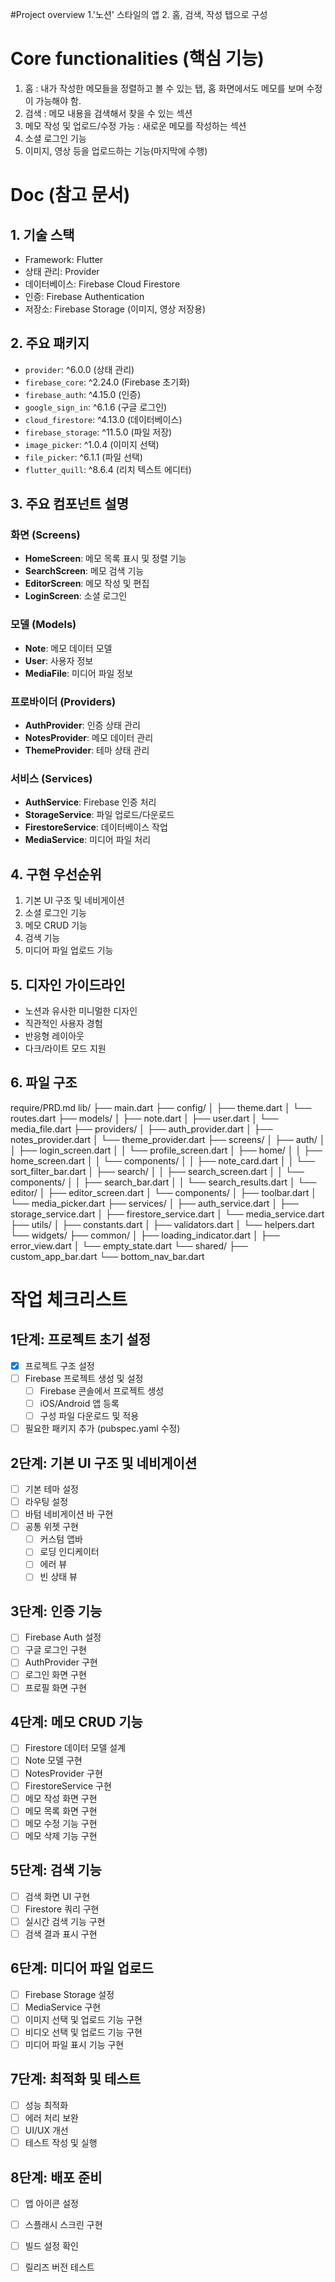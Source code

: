 #Project overview 
 1.'노션' 스타일의 앱
 2. 홈, 검색, 작성 탭으로 구성

# Core functionalities (핵심 기능)
 1. 홈 : 내가 작성한 메모들을 정렬하고 볼 수 있는 탭, 홈 화면에서도 메모를 보며 수정이 가능해야 함.
 2. 검색 : 메모 내용을 검색해서 찾을 수 있는 섹션
 3. 메모 작성 및 업로드/수정 가능 : 새로운 메모를 작성하는 섹션
 4. 소셜 로그인 기능
 5. 이미지, 영상 등을 업로드하는 기능(마지막에 수행)
 
# Doc (참고 문서)

## 1. 기술 스택
- Framework: Flutter
- 상태 관리: Provider
- 데이터베이스: Firebase Cloud Firestore
- 인증: Firebase Authentication
- 저장소: Firebase Storage (이미지, 영상 저장용)

## 2. 주요 패키지
- `provider`: ^6.0.0 (상태 관리)
- `firebase_core`: ^2.24.0 (Firebase 초기화)
- `firebase_auth`: ^4.15.0 (인증)
- `google_sign_in`: ^6.1.6 (구글 로그인)
- `cloud_firestore`: ^4.13.0 (데이터베이스)
- `firebase_storage`: ^11.5.0 (파일 저장)
- `image_picker`: ^1.0.4 (이미지 선택)
- `file_picker`: ^6.1.1 (파일 선택)
- `flutter_quill`: ^8.6.4 (리치 텍스트 에디터)

## 3. 주요 컴포넌트 설명

### 화면 (Screens)
- **HomeScreen**: 메모 목록 표시 및 정렬 기능
- **SearchScreen**: 메모 검색 기능
- **EditorScreen**: 메모 작성 및 편집
- **LoginScreen**: 소셜 로그인

### 모델 (Models)
- **Note**: 메모 데이터 모델
- **User**: 사용자 정보
- **MediaFile**: 미디어 파일 정보

### 프로바이더 (Providers)
- **AuthProvider**: 인증 상태 관리
- **NotesProvider**: 메모 데이터 관리
- **ThemeProvider**: 테마 상태 관리

### 서비스 (Services)
- **AuthService**: Firebase 인증 처리
- **StorageService**: 파일 업로드/다운로드
- **FirestoreService**: 데이터베이스 작업
- **MediaService**: 미디어 파일 처리

## 4. 구현 우선순위
1. 기본 UI 구조 및 네비게이션
2. 소셜 로그인 기능
3. 메모 CRUD 기능
4. 검색 기능
5. 미디어 파일 업로드 기능

## 5. 디자인 가이드라인
- 노션과 유사한 미니멀한 디자인
- 직관적인 사용자 경험
- 반응형 레이아웃
- 다크/라이트 모드 지원

## 6. 파일 구조
require/PRD.md
lib/
├── main.dart
├── config/
│ ├── theme.dart
│ └── routes.dart
├── models/
│ ├── note.dart
│ ├── user.dart
│ └── media_file.dart
├── providers/
│ ├── auth_provider.dart
│ ├── notes_provider.dart
│ └── theme_provider.dart
├── screens/
│ ├── auth/
│ │ ├── login_screen.dart
│ │ └── profile_screen.dart
│ ├── home/
│ │ ├── home_screen.dart
│ │ └── components/
│ │ ├── note_card.dart
│ │ └── sort_filter_bar.dart
│ ├── search/
│ │ ├── search_screen.dart
│ │ └── components/
│ │ ├── search_bar.dart
│ │ └── search_results.dart
│ └── editor/
│ ├── editor_screen.dart
│ └── components/
│ ├── toolbar.dart
│ └── media_picker.dart
├── services/
│ ├── auth_service.dart
│ ├── storage_service.dart
│ ├── firestore_service.dart
│ └── media_service.dart
├── utils/
│ ├── constants.dart
│ ├── validators.dart
│ └── helpers.dart
└── widgets/
├── common/
│ ├── loading_indicator.dart
│ ├── error_view.dart
│ └── empty_state.dart
└── shared/
├── custom_app_bar.dart
└── bottom_nav_bar.dart

# 작업 체크리스트

## 1단계: 프로젝트 초기 설정
- [x] 프로젝트 구조 설정
- [ ] Firebase 프로젝트 생성 및 설정
  - [ ] Firebase 콘솔에서 프로젝트 생성
  - [ ] iOS/Android 앱 등록
  - [ ] 구성 파일 다운로드 및 적용
- [ ] 필요한 패키지 추가 (pubspec.yaml 수정)

## 2단계: 기본 UI 구조 및 네비게이션
- [ ] 기본 테마 설정
- [ ] 라우팅 설정
- [ ] 바텀 네비게이션 바 구현
- [ ] 공통 위젯 구현
  - [ ] 커스텀 앱바
  - [ ] 로딩 인디케이터
  - [ ] 에러 뷰
  - [ ] 빈 상태 뷰

## 3단계: 인증 기능
- [ ] Firebase Auth 설정
- [ ] 구글 로그인 구현
- [ ] AuthProvider 구현
- [ ] 로그인 화면 구현
- [ ] 프로필 화면 구현

## 4단계: 메모 CRUD 기능
- [ ] Firestore 데이터 모델 설계
- [ ] Note 모델 구현
- [ ] NotesProvider 구현
- [ ] FirestoreService 구현
- [ ] 메모 작성 화면 구현
- [ ] 메모 목록 화면 구현
- [ ] 메모 수정 기능 구현
- [ ] 메모 삭제 기능 구현

## 5단계: 검색 기능
- [ ] 검색 화면 UI 구현
- [ ] Firestore 쿼리 구현
- [ ] 실시간 검색 기능 구현
- [ ] 검색 결과 표시 구현

## 6단계: 미디어 파일 업로드
- [ ] Firebase Storage 설정
- [ ] MediaService 구현
- [ ] 이미지 선택 및 업로드 기능 구현
- [ ] 비디오 선택 및 업로드 기능 구현
- [ ] 미디어 파일 표시 기능 구현

## 7단계: 최적화 및 테스트
- [ ] 성능 최적화
- [ ] 에러 처리 보완
- [ ] UI/UX 개선
- [ ] 테스트 작성 및 실행

## 8단계: 배포 준비
- [ ] 앱 아이콘 설정
- [ ] 스플래시 스크린 구현
- [ ] 빌드 설정 확인
- [ ] 릴리즈 버전 테스트

